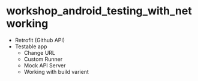 # workshop_android_testing_with_networking

* Retrofit (Github API)
* Testable app
  * Change URL
  * Custom Runner
  * Mock API Server
  * Working with build varient

